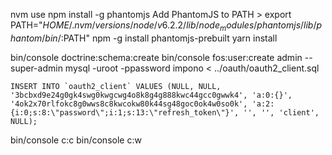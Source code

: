 nvm use
npm install -g phantomjs
Add PhantomJS to PATH > export PATH="$HOME/.nvm/versions/node/v6.2.2/lib/node_modules/phantomjs/lib/phantom/bin/:$PATH"
npm -g install phantomjs-prebuilt
yarn install

bin/console doctrine:schema:create
bin/console fos:user:create admin --super-admin
mysql -uroot -ppassword impono < ../oauth/oauth2_client.sql
```
INSERT INTO `oauth2_client` VALUES (NULL, NULL, '3bcbxd9e24g0gk4swg0kwgcwg4o8k8g4g888kwc44gcc0gwwk4', 'a:0:{}', '4ok2x70rlfokc8g0wws8c8kwcokw80k44sg48goc0ok4w0so0k', 'a:2:{i:0;s:8:\"password\";i:1;s:13:\"refresh_token\"}', '', '', 'client', NULL);
```
bin/console c:c
bin/console c:w

